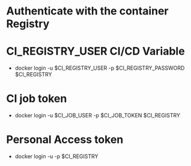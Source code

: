 # Authenticate with the container Registry

# CI_REGISTRY_USER CI/CD Variable

- docker login -u $CI_REGISTRY_USER -p $CI_REGISTRY_PASSWORD $CI_REGISTRY

# CI job token

- docker login -u $CI_JOB_USER -p $CI_JOB_TOKEN $CI_REGISTRY

# Personal Access token

- docker login -u <username> -p <access token> $CI_REGISTRY
